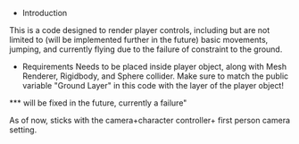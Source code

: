* Introduction

This is a code designed to render player controls, including but are not limited to (will be implemented further in the future) basic movements, jumping, and currently flying due to the failure of constraint to the ground.


* Requirements
Needs to be placed inside player object, along with Mesh Renderer, Rigidbody, and Sphere collider. 
Make sure to match the public variable "Ground Layer" in this code with the layer of the player object!

*** will be fixed in the future, currently a failure" 

As of now, sticks with the camera+character controller+ first person camera setting.
